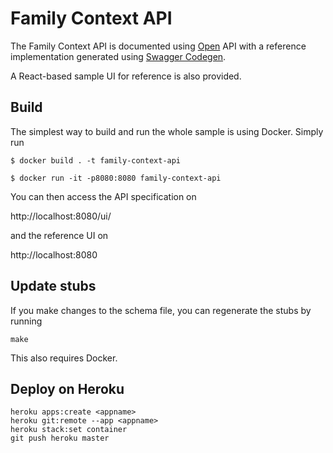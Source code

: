 # Family Context API

The Family Context API is documented using [Open](https://swagger.io/docs/specification/about/) API 
with a reference implementation generated using [Swagger Codegen](https://github.com/swagger-api/swagger-codegen).

A React-based sample UI for reference is also provided.


## Build 

The simplest way to build and run the whole sample is using Docker. Simply run

```
$ docker build . -t family-context-api 

$ docker run -it -p8080:8080 family-context-api 
```

You can then access the API specification on

http://localhost:8080/ui/

and the reference UI on

http://localhost:8080


## Update stubs

If you make changes to the schema file, you can regenerate the stubs by running

```
make
```

This also requires Docker.

## Deploy on Heroku

```
heroku apps:create <appname>
heroku git:remote --app <appname>
heroku stack:set container
git push heroku master
```